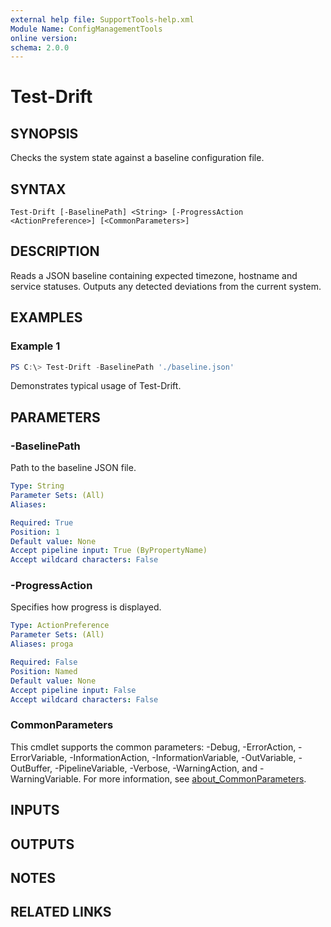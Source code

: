 ```yaml
---
external help file: SupportTools-help.xml
Module Name: ConfigManagementTools
online version:
schema: 2.0.0
---
```


# Test-Drift

## SYNOPSIS
Checks the system state against a baseline configuration file.

## SYNTAX

```
Test-Drift [-BaselinePath] <String> [-ProgressAction <ActionPreference>] [<CommonParameters>]
```

## DESCRIPTION
Reads a JSON baseline containing expected timezone, hostname and service statuses.
Outputs any detected deviations from the current system.

## EXAMPLES

### Example 1
```powershell
PS C:\> Test-Drift -BaselinePath './baseline.json'
```

Demonstrates typical usage of Test-Drift.

## PARAMETERS

### -BaselinePath
Path to the baseline JSON file.

```yaml
Type: String
Parameter Sets: (All)
Aliases:

Required: True
Position: 1
Default value: None
Accept pipeline input: True (ByPropertyName)
Accept wildcard characters: False
```

### -ProgressAction
Specifies how progress is displayed.

```yaml
Type: ActionPreference
Parameter Sets: (All)
Aliases: proga

Required: False
Position: Named
Default value: None
Accept pipeline input: False
Accept wildcard characters: False
```

### CommonParameters
This cmdlet supports the common parameters: -Debug, -ErrorAction, -ErrorVariable, -InformationAction, -InformationVariable, -OutVariable, -OutBuffer, -PipelineVariable, -Verbose, -WarningAction, and -WarningVariable. For more information, see [about_CommonParameters](http://go.microsoft.com/fwlink/?LinkID=113216).

## INPUTS

## OUTPUTS

## NOTES

## RELATED LINKS
